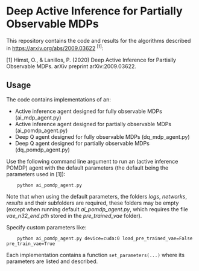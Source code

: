 # Deep Active Inference for Partially Observable MDPs

This repository contains the code and results for the algorithms described in https://arxiv.org/abs/2009.03622 <sup>[1]</sup>:

[1] Himst, O., & Lanillos, P. (2020) Deep Active Inference for Partially Observable MDPs. arXiv preprint arXiv:2009.03622.

## Usage
The code contains implementations of an:
- Active inference agent designed for fully observable MDPs (ai_mdp_agent.py)
- Active inference agent designed for partially observable MDPs (ai_pomdp_agent.py)
- Deep Q agent designed for fully observable MDPs (dq_mdp_agent.py)
- Deep Q agent designed for partially observable MDPs (dq_pomdp_agent.py)

Use the following command line argument to run an (active inference POMDP) agent with the default parameters (the default being the parameters used in [1]):

```
	python ai_pomdp_agent.py
```
Note that when using the default parameters, the folders *logs*, *networks*, *results* and their subfolders are required,
 these folders may be empty (except when running default *ai_pomdp_agent.py*, which requires the file *vae_n32_end.pth* stored in the *pre_trained_vae* folder).

Specify custom parameters like:

```
	python ai_pomdp_agent.py device=cuda:0 load_pre_trained_vae=False pre_train_vae=True
```

Each implementation contains a function ```set_parameters(...)``` where its parameters are listed and described.
